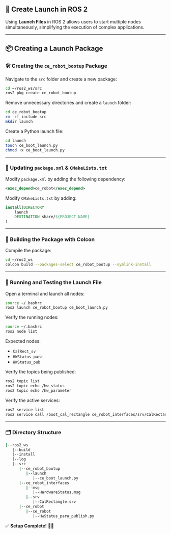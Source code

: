## 🚀 Create Launch in ROS 2

Using **Launch Files** in ROS 2 allows users to start multiple nodes simultaneously, simplifying the execution of complex applications.

---

## 📦 Creating a Launch Package

### 🛠️ Creating the `ce_robot_bootup` Package
Navigate to the `src` folder and create a new package:
```bash
cd ~/ros2_ws/src
ros2 pkg create ce_robot_bootup
```

Remove unnecessary directories and create a `launch` folder:
```bash
cd ce_robot_bootup
rm -rf include src
mkdir launch
```

Create a Python launch file:
```bash
cd launch
touch ce_boot_launch.py
chmod +x ce_boot_launch.py
```

---

### 📌 Updating `package.xml` & `CMakeLists.txt`
Modify `package.xml` by adding the following dependency:
```xml
<exec_depend>ce_robot</exec_depend>
```

Modify `CMakeLists.txt` by adding:
```cmake
install(DIRECTORY
    launch
    DESTINATION share/${PROJECT_NAME}
)
```

---

### 🔨 Building the Package with Colcon
Compile the package:
```bash
cd ~/ros2_ws
colcon build --packages-select ce_robot_bootup --symlink-install
```

---

### 🚀 Running and Testing the Launch File

Open a terminal and launch all nodes:
```bash
source ~/.bashrc
ros2 launch ce_robot_bootup ce_boot_launch.py
```

Verify the running nodes:
```bash
source ~/.bashrc
ros2 node list
```
Expected nodes:
- `CalRect_sv`
- `HWStatus_para`
- `HWStatus_pub`

Verify the topics being published:
```bash
ros2 topic list
ros2 topic echo /hw_status
ros2 topic echo /hw_parameter
```

Verify the active services:
```bash
ros2 service list
ros2 service call /boot_cal_rectangle ce_robot_interfaces/srv/CalRectangle "{length: 12.13, width: 4.9}"
```

---

### 🗂️ Directory Structure

```bash
|--ros2_ws
   |--build
   |--install
   |--log
   |--src
      |--ce_robot_bootup
         |--launch
            |--ce_boot_launch.py
      |--ce_robot_interfaces
         |--msg
            |--HardwareStatus.msg
         |--srv
            |--CalRectangle.srv
      |--ce_robot
         |--ce_robot
            |--HwStatus_para_publish.py
```

✅ **Setup Complete!** 🚀✨
